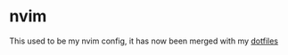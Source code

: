 # nvim
This used to be my nvim config, it has now been merged with my [dotfiles](https://github.com/DNIIBOY/dotfiles)
